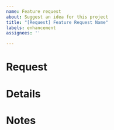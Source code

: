 ```yaml
---
name: Feature request
about: Suggest an idea for this project
title: "[Request] Feature Request Name"
labels: enhancement
assignees: ''

---
```


# Request
<!--Is your feature request related to a problem? Please describe.
A clear and concise description of what the problem is. Ex. I'm always frustrated when […]-->

# Details
<!--Describe the solution you'd like
A clear and concise description of what you want to happen.

Describe alternatives you've considered
A clear and concise description of any alternative solutions or features you've considered.-->

# Notes
<!--Additional context
Add any other context or screenshots about the feature request here.-->
